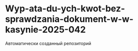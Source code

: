 # Wyp-ata-du-ych-kwot-bez-sprawdzania-dokument-w-w-kasynie-2025-042
Автоматически созданный репозиторий
